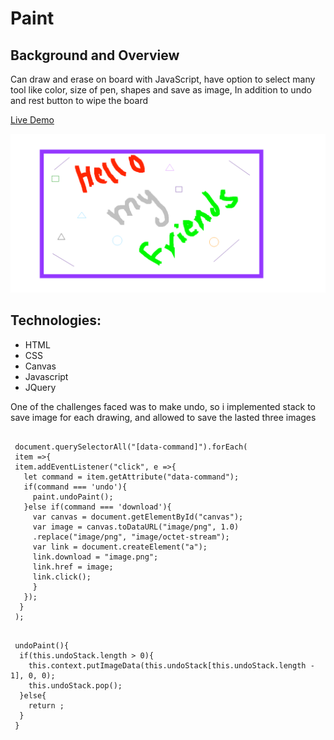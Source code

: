 # Paint
## Background and Overview
  Can draw and erase on board with JavaScript, have option to select many tool like color, size of pen, shapes
  and save as image, In addition to undo and rest button to wipe the board  
  
  [Live Demo](https://mmoussa2.github.io/paint/)
  
  ![](images/image.png)

## Technologies:
  - HTML
  - CSS
  - Canvas
  - Javascript
  - JQuery
 
 

   One of the challenges faced was to make undo, so i implemented stack to save image for each drawing,
   and allowed to save the lasted three images 
    
   ```
    
    document.querySelectorAll("[data-command]").forEach(
    item =>{
    item.addEventListener("click", e =>{
      let command = item.getAttribute("data-command");
      if(command === 'undo'){
        paint.undoPaint();
      }else if(command === 'download'){
        var canvas = document.getElementById("canvas");
        var image = canvas.toDataURL("image/png", 1.0)
        .replace("image/png", "image/octet-stream");
        var link = document.createElement("a");
        link.download = "image.png";
        link.href = image;
        link.click();
        }
      });
     }
    );
  

   ```

     undoPaint(){
      if(this.undoStack.length > 0){
        this.context.putImageData(this.undoStack[this.undoStack.length - 1], 0, 0);
        this.undoStack.pop();
      }else{
        return ;
      }
     }
 
    
